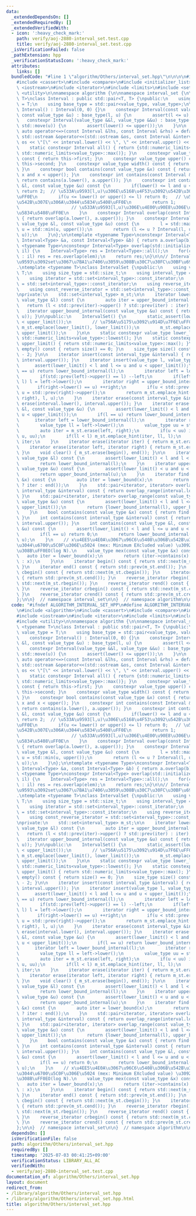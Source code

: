```yaml
---
data:
  _extendedDependsOn: []
  _extendedRequiredBy: []
  _extendedVerifiedWith:
  - icon: ':heavy_check_mark:'
    path: verify/aoj-2880-interval_set.test.cpp
    title: verify/aoj-2880-interval_set.test.cpp
  _isVerificationFailed: false
  _pathExtension: hpp
  _verificationStatusIcon: ':heavy_check_mark:'
  attributes:
    links: []
  bundledCode: "#line 1 \"algorithm/Others/interval_set.hpp\"\n\n\n\n#include <algorithm>\n\
    #include <cassert>\n#include <compare>\n#include <initializer_list>\n#include\
    \ <iostream>\n#include <iterator>\n#include <limits>\n#include <set>\n#include\
    \ <utility>\n\nnamespace algorithm {\n\nnamespace interval_set {\n\ntemplate <typename\
    \ T>\nclass Interval : public std::pair<T, T> {\npublic:\n    using value_type\
    \ = T;\n    using base_type = std::pair<value_type, value_type>;\n\n    constexpr\
    \ Interval() : Interval(0, 0) {}\n    constexpr Interval(const value_type &l,\
    \ const value_type &u) : base_type(l, u) {\n        assert(l <= u);\n    }\n \
    \   constexpr Interval(value_type &&l, value_type &&u) : base_type(std::move(l),\
    \ std::move(u)) {\n        assert(lower() <= upper());\n    }\n\n    friend constexpr\
    \ auto operator<=>(const Interval &lhs, const Interval &rhs) = default;\n    friend\
    \ std::ostream &operator<<(std::ostream &os, const Interval &interval) { return\
    \ os << \"[\" << interval.lower() << \", \" << interval.upper() << \")\"; }\n\n\
    \    static constexpr Interval all() { return {std::numeric_limits<value_type>::lowest(),\
    \ std::numeric_limits<value_type>::max()}; }\n    constexpr value_type lower()\
    \ const { return this->first; }\n    constexpr value_type upper() const { return\
    \ this->second; }\n    constexpr value_type width() const { return upper() - lower();\
    \ }\n    constexpr bool contains(const value_type &x) const { return lower() <=\
    \ x and x < upper(); }\n    constexpr int contains(const Interval &a) const {\
    \ return contains(a.lower(), a.upper()); }\n    constexpr int contains(const value_type\
    \ &l, const value_type &u) const {\n        if(lower() <= l and u <= upper())\
    \ return 2;  // \u533A\u9593[l,u)\u306E\u5168\u4F53\u3092\u542B\u3080\u5834\u5408\
    \uFF0E\n        if(u <= lower() or upper() <= l) return 0;   // \u533A\u9593[l,u)\u3092\
    \u542B\u307E\u306A\u3044\u5834\u5408\uFF0E\n        return 1;                \
    \                    // \u533A\u9593[l,u)\u306E\u4E00\u90E8\u306E\u307F\u542B\u3080\
    \u5834\u5408\uFF0E\n    }\n    constexpr Interval overlap(const Interval &a) const\
    \ { return overlap(a.lower(), a.upper()); }\n    constexpr Interval overlap(const\
    \ value_type &l, const value_type &u) const {\n        l = std::max(l, lower()),\
    \ u = std::min(u, upper());\n        return (l <= u ? Interval(l, u) : Interval(u,\
    \ u));\n    }\n};\n\ntemplate <typename Type>\nconstexpr Interval<Type> overlap(const\
    \ Interval<Type> &a, const Interval<Type> &b) { return a.overlap(b); }\n\ntemplate\
    \ <typename Type>\nconstexpr Interval<Type> overlap(std::initializer_list<Interval<Type>>\
    \ il) {\n    Interval<Type> res = Interval<Type>::all();\n    for(const auto &elem\
    \ : il) res = res.overlap(elem);\n    return res;\n}\n\n// Interval Set\uFF08\u533A\
    \u9593\u3092set\u3067\u7BA1\u7406\u3059\u308B\u30C7\u30FC\u30BF\u69CB\u9020\uFF09\
    .\ntemplate <typename T>\nclass IntervalSet {\npublic:\n    using value_type =\
    \ T;\n    using size_type = std::size_t;\n    using interval_type = Interval<value_type>;\n\
    \    using iterator = std::set<interval_type>::const_iterator;\n    using const_iterator\
    \ = std::set<interval_type>::const_iterator;\n    using reverse_iterator = std::set<interval_type>::const_reverse_iterator;\n\
    \    using const_reverse_iterator = std::set<interval_type>::const_reverse_iterator;\n\
    \nprivate:\n    std::set<interval_type> m_st;\n\n    iterator lower_bound_internal(const\
    \ value_type &l) const {\n        auto iter = upper_bound_internal(l);\n     \
    \   return (l < std::prev(iter)->upper() ? std::prev(iter) : iter);\n    }\n \
    \   iterator upper_bound_internal(const value_type &u) const { return m_st.lower_bound(interval_type(u,\
    \ u)); }\n\npublic:\n    IntervalSet() {\n        static_assert(lower_limit()\
    \ < upper_limit());\n        // \u756A\u5175\u3092\u914D\u7F6E\uFF0E\n       \
    \ m_st.emplace(lower_limit(), lower_limit());\n        m_st.emplace(upper_limit(),\
    \ upper_limit());\n    }\n\n    static constexpr value_type lower_limit() { return\
    \ std::numeric_limits<value_type>::lowest(); }\n    static constexpr value_type\
    \ upper_limit() { return std::numeric_limits<value_type>::max(); }\n\n    bool\
    \ empty() const { return size() == 0; }\n    size_type size() const { return m_st.size()\
    \ - 2; }\n\n    iterator insert(const interval_type &interval) { return insert(interval.lower(),\
    \ interval.upper()); }\n    iterator insert(value_type l, value_type u) {\n  \
    \      assert(lower_limit() < l and l <= u and u < upper_limit());\n        if(l\
    \ == u) return lower_bound_internal(l);\n        iterator left = lower_bound_internal(l);\n\
    \        if(std::prev(left)->upper() == l) --left;\n        if(left->lower() <\
    \ l) l = left->lower();\n        iterator right = upper_bound_internal(u);\n \
    \       if(right->lower() == u) ++right;\n        if(u < std::prev(right)->upper())\
    \ u = std::prev(right)->upper();\n        return m_st.emplace_hint(m_st.erase(left,\
    \ right), l, u);\n    }\n    iterator erase(const interval_type &interval) { return\
    \ erase(interval.lower(), interval.upper()); }\n    iterator erase(const value_type\
    \ &l, const value_type &u) {\n        assert(lower_limit() < l and l <= u and\
    \ u < upper_limit());\n        if(l == u) return lower_bound_internal(l);\n  \
    \      iterator left = lower_bound_internal(l);\n        iterator right = upper_bound_internal(u);\n\
    \        value_type ll = left->lower();\n        value_type uu = std::prev(right)->upper();\n\
    \        auto iter = m_st.erase(left, right);\n        if(u < uu) iter = m_st.emplace_hint(iter,\
    \ u, uu);\n        if(ll < l) m_st.emplace_hint(iter, ll, l);\n        return\
    \ iter;\n    }\n    iterator erase(iterator iter) { return m_st.erase(iter); }\n\
    \    iterator erase(iterator left, iterator right) { return m_st.erase(left, right);\
    \ }\n    void clear() { m_st.erase(begin(), end()); }\n\n    iterator lower_bound(const\
    \ value_type &l) const {\n        assert(lower_limit() < l and l < upper_limit());\n\
    \        return lower_bound_internal(l);\n    }\n    iterator upper_bound(const\
    \ value_type &u) const {\n        assert(lower_limit() < u and u < upper_limit());\n\
    \        return upper_bound_internal(u);\n    }\n    iterator find(const value_type\
    \ &x) const {\n        auto iter = lower_bound(x);\n        return (iter->contains(x)\
    \ ? iter : end());\n    }\n    std::pair<iterator, iterator> overlap_range(const\
    \ interval_type &interval) const { return overlap_range(interval.lower(), interval.upper());\
    \ }\n    std::pair<iterator, iterator> overlap_range(const value_type &l, const\
    \ value_type &u) const {\n        assert(lower_limit() < l and l <= u and u <\
    \ upper_limit());\n        return {lower_bound_internal(l), upper_bound_internal(u)};\n\
    \    }\n    bool contains(const value_type &x) const { return find(x) != end();\
    \ }\n    int contains(const interval_type &interval) const { return contains(interval.lower(),\
    \ interval.upper()); }\n    int contains(const value_type &l, const value_type\
    \ &u) const {\n        assert(lower_limit() < l and l <= u and u < upper_limit());\n\
    \        if(l == u) return 0;\n        return lower_bound_internal(l)->contains(l,\
    \ u);\n    }\n    // x\u4EE5\u4E0A\u3067\u96C6\u5408\u306B\u542B\u307E\u308C\u306A\
    \u3044\u6700\u5C0F\u306E\u5024 (mex: Minimum EXcluded value) \u3092\u6C42\u3081\
    \u308B\uFF0EO(log N).\n    value_type mex(const value_type &x) const {\n     \
    \   auto iter = lower_bound(x);\n        return (iter->contains(x) ? iter->upper()\
    \ : x);\n    }\n\n    iterator begin() const { return std::next(m_st.begin());\
    \ }\n    iterator end() const { return std::prev(m_st.end()); }\n    iterator\
    \ cbegin() const { return std::next(m_st.cbegin()); }\n    iterator cend() const\
    \ { return std::prev(m_st.cend()); }\n    reverse_iterator rbegin() const { return\
    \ std::next(m_st.rbegin()); }\n    reverse_iterator rend() const { return std::prev(m_st.rend());\
    \ }\n    reverse_iterator crbegin() const { return std::next(m_st.crbegin());\
    \ }\n    reverse_iterator crend() const { return std::prev(m_st.crend()); }\n\
    };\n\n}  // namespace interval_set\n\n}  // namespace algorithm\n\n\n"
  code: "#ifndef ALGORITHM_INTERVAL_SET_HPP\n#define ALGORITHM_INTERVAL_SET_HPP 1\n\
    \n#include <algorithm>\n#include <cassert>\n#include <compare>\n#include <initializer_list>\n\
    #include <iostream>\n#include <iterator>\n#include <limits>\n#include <set>\n\
    #include <utility>\n\nnamespace algorithm {\n\nnamespace interval_set {\n\ntemplate\
    \ <typename T>\nclass Interval : public std::pair<T, T> {\npublic:\n    using\
    \ value_type = T;\n    using base_type = std::pair<value_type, value_type>;\n\n\
    \    constexpr Interval() : Interval(0, 0) {}\n    constexpr Interval(const value_type\
    \ &l, const value_type &u) : base_type(l, u) {\n        assert(l <= u);\n    }\n\
    \    constexpr Interval(value_type &&l, value_type &&u) : base_type(std::move(l),\
    \ std::move(u)) {\n        assert(lower() <= upper());\n    }\n\n    friend constexpr\
    \ auto operator<=>(const Interval &lhs, const Interval &rhs) = default;\n    friend\
    \ std::ostream &operator<<(std::ostream &os, const Interval &interval) { return\
    \ os << \"[\" << interval.lower() << \", \" << interval.upper() << \")\"; }\n\n\
    \    static constexpr Interval all() { return {std::numeric_limits<value_type>::lowest(),\
    \ std::numeric_limits<value_type>::max()}; }\n    constexpr value_type lower()\
    \ const { return this->first; }\n    constexpr value_type upper() const { return\
    \ this->second; }\n    constexpr value_type width() const { return upper() - lower();\
    \ }\n    constexpr bool contains(const value_type &x) const { return lower() <=\
    \ x and x < upper(); }\n    constexpr int contains(const Interval &a) const {\
    \ return contains(a.lower(), a.upper()); }\n    constexpr int contains(const value_type\
    \ &l, const value_type &u) const {\n        if(lower() <= l and u <= upper())\
    \ return 2;  // \u533A\u9593[l,u)\u306E\u5168\u4F53\u3092\u542B\u3080\u5834\u5408\
    \uFF0E\n        if(u <= lower() or upper() <= l) return 0;   // \u533A\u9593[l,u)\u3092\
    \u542B\u307E\u306A\u3044\u5834\u5408\uFF0E\n        return 1;                \
    \                    // \u533A\u9593[l,u)\u306E\u4E00\u90E8\u306E\u307F\u542B\u3080\
    \u5834\u5408\uFF0E\n    }\n    constexpr Interval overlap(const Interval &a) const\
    \ { return overlap(a.lower(), a.upper()); }\n    constexpr Interval overlap(const\
    \ value_type &l, const value_type &u) const {\n        l = std::max(l, lower()),\
    \ u = std::min(u, upper());\n        return (l <= u ? Interval(l, u) : Interval(u,\
    \ u));\n    }\n};\n\ntemplate <typename Type>\nconstexpr Interval<Type> overlap(const\
    \ Interval<Type> &a, const Interval<Type> &b) { return a.overlap(b); }\n\ntemplate\
    \ <typename Type>\nconstexpr Interval<Type> overlap(std::initializer_list<Interval<Type>>\
    \ il) {\n    Interval<Type> res = Interval<Type>::all();\n    for(const auto &elem\
    \ : il) res = res.overlap(elem);\n    return res;\n}\n\n// Interval Set\uFF08\u533A\
    \u9593\u3092set\u3067\u7BA1\u7406\u3059\u308B\u30C7\u30FC\u30BF\u69CB\u9020\uFF09\
    .\ntemplate <typename T>\nclass IntervalSet {\npublic:\n    using value_type =\
    \ T;\n    using size_type = std::size_t;\n    using interval_type = Interval<value_type>;\n\
    \    using iterator = std::set<interval_type>::const_iterator;\n    using const_iterator\
    \ = std::set<interval_type>::const_iterator;\n    using reverse_iterator = std::set<interval_type>::const_reverse_iterator;\n\
    \    using const_reverse_iterator = std::set<interval_type>::const_reverse_iterator;\n\
    \nprivate:\n    std::set<interval_type> m_st;\n\n    iterator lower_bound_internal(const\
    \ value_type &l) const {\n        auto iter = upper_bound_internal(l);\n     \
    \   return (l < std::prev(iter)->upper() ? std::prev(iter) : iter);\n    }\n \
    \   iterator upper_bound_internal(const value_type &u) const { return m_st.lower_bound(interval_type(u,\
    \ u)); }\n\npublic:\n    IntervalSet() {\n        static_assert(lower_limit()\
    \ < upper_limit());\n        // \u756A\u5175\u3092\u914D\u7F6E\uFF0E\n       \
    \ m_st.emplace(lower_limit(), lower_limit());\n        m_st.emplace(upper_limit(),\
    \ upper_limit());\n    }\n\n    static constexpr value_type lower_limit() { return\
    \ std::numeric_limits<value_type>::lowest(); }\n    static constexpr value_type\
    \ upper_limit() { return std::numeric_limits<value_type>::max(); }\n\n    bool\
    \ empty() const { return size() == 0; }\n    size_type size() const { return m_st.size()\
    \ - 2; }\n\n    iterator insert(const interval_type &interval) { return insert(interval.lower(),\
    \ interval.upper()); }\n    iterator insert(value_type l, value_type u) {\n  \
    \      assert(lower_limit() < l and l <= u and u < upper_limit());\n        if(l\
    \ == u) return lower_bound_internal(l);\n        iterator left = lower_bound_internal(l);\n\
    \        if(std::prev(left)->upper() == l) --left;\n        if(left->lower() <\
    \ l) l = left->lower();\n        iterator right = upper_bound_internal(u);\n \
    \       if(right->lower() == u) ++right;\n        if(u < std::prev(right)->upper())\
    \ u = std::prev(right)->upper();\n        return m_st.emplace_hint(m_st.erase(left,\
    \ right), l, u);\n    }\n    iterator erase(const interval_type &interval) { return\
    \ erase(interval.lower(), interval.upper()); }\n    iterator erase(const value_type\
    \ &l, const value_type &u) {\n        assert(lower_limit() < l and l <= u and\
    \ u < upper_limit());\n        if(l == u) return lower_bound_internal(l);\n  \
    \      iterator left = lower_bound_internal(l);\n        iterator right = upper_bound_internal(u);\n\
    \        value_type ll = left->lower();\n        value_type uu = std::prev(right)->upper();\n\
    \        auto iter = m_st.erase(left, right);\n        if(u < uu) iter = m_st.emplace_hint(iter,\
    \ u, uu);\n        if(ll < l) m_st.emplace_hint(iter, ll, l);\n        return\
    \ iter;\n    }\n    iterator erase(iterator iter) { return m_st.erase(iter); }\n\
    \    iterator erase(iterator left, iterator right) { return m_st.erase(left, right);\
    \ }\n    void clear() { m_st.erase(begin(), end()); }\n\n    iterator lower_bound(const\
    \ value_type &l) const {\n        assert(lower_limit() < l and l < upper_limit());\n\
    \        return lower_bound_internal(l);\n    }\n    iterator upper_bound(const\
    \ value_type &u) const {\n        assert(lower_limit() < u and u < upper_limit());\n\
    \        return upper_bound_internal(u);\n    }\n    iterator find(const value_type\
    \ &x) const {\n        auto iter = lower_bound(x);\n        return (iter->contains(x)\
    \ ? iter : end());\n    }\n    std::pair<iterator, iterator> overlap_range(const\
    \ interval_type &interval) const { return overlap_range(interval.lower(), interval.upper());\
    \ }\n    std::pair<iterator, iterator> overlap_range(const value_type &l, const\
    \ value_type &u) const {\n        assert(lower_limit() < l and l <= u and u <\
    \ upper_limit());\n        return {lower_bound_internal(l), upper_bound_internal(u)};\n\
    \    }\n    bool contains(const value_type &x) const { return find(x) != end();\
    \ }\n    int contains(const interval_type &interval) const { return contains(interval.lower(),\
    \ interval.upper()); }\n    int contains(const value_type &l, const value_type\
    \ &u) const {\n        assert(lower_limit() < l and l <= u and u < upper_limit());\n\
    \        if(l == u) return 0;\n        return lower_bound_internal(l)->contains(l,\
    \ u);\n    }\n    // x\u4EE5\u4E0A\u3067\u96C6\u5408\u306B\u542B\u307E\u308C\u306A\
    \u3044\u6700\u5C0F\u306E\u5024 (mex: Minimum EXcluded value) \u3092\u6C42\u3081\
    \u308B\uFF0EO(log N).\n    value_type mex(const value_type &x) const {\n     \
    \   auto iter = lower_bound(x);\n        return (iter->contains(x) ? iter->upper()\
    \ : x);\n    }\n\n    iterator begin() const { return std::next(m_st.begin());\
    \ }\n    iterator end() const { return std::prev(m_st.end()); }\n    iterator\
    \ cbegin() const { return std::next(m_st.cbegin()); }\n    iterator cend() const\
    \ { return std::prev(m_st.cend()); }\n    reverse_iterator rbegin() const { return\
    \ std::next(m_st.rbegin()); }\n    reverse_iterator rend() const { return std::prev(m_st.rend());\
    \ }\n    reverse_iterator crbegin() const { return std::next(m_st.crbegin());\
    \ }\n    reverse_iterator crend() const { return std::prev(m_st.crend()); }\n\
    };\n\n}  // namespace interval_set\n\n}  // namespace algorithm\n\n#endif\n"
  dependsOn: []
  isVerificationFile: false
  path: algorithm/Others/interval_set.hpp
  requiredBy: []
  timestamp: '2025-07-03 00:41:25+09:00'
  verificationStatus: LIBRARY_ALL_AC
  verifiedWith:
  - verify/aoj-2880-interval_set.test.cpp
documentation_of: algorithm/Others/interval_set.hpp
layout: document
redirect_from:
- /library/algorithm/Others/interval_set.hpp
- /library/algorithm/Others/interval_set.hpp.html
title: algorithm/Others/interval_set.hpp
---
```

